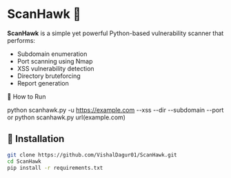 # ScanHawk 🦅

**ScanHawk** is a simple yet powerful Python-based vulnerability scanner that performs:

- Subdomain enumeration
- Port scanning using Nmap
- XSS vulnerability detection
- Directory bruteforcing
- Report generation

🚀 How to Run

python scanhawk.py -u https://example.com --xss --dir --subdomain --port
or
python scanhawk.py url(example.com)

## 🔧 Installation

```bash
git clone https://github.com/VishalDagur01/ScanHawk.git
cd ScanHawk
pip install -r requirements.txt

